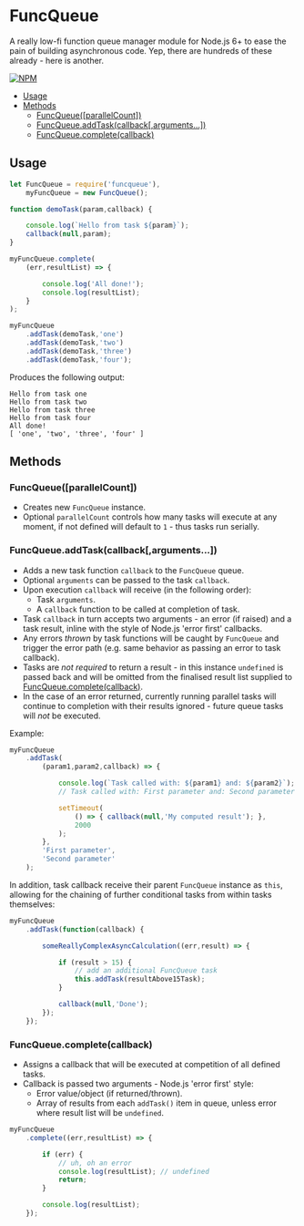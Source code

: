 # FuncQueue
A really low-fi function queue manager module for Node.js 6+ to ease the pain of building asynchronous code. Yep, there are hundreds of these already - here is another.

[![NPM](https://nodei.co/npm/funcqueue.png?downloads=true)](https://nodei.co/npm/funcqueue/)

- [Usage](#usage)
- [Methods](#methods)
	- [FuncQueue([parallelCount])](#funcqueueparallelcount)
	- [FuncQueue.addTask(callback[,arguments...])](#funcqueueaddtaskcallbackarguments)
	- [FuncQueue.complete(callback)](#funcqueuecompletecallback)

## Usage

```js
let FuncQueue = require('funcqueue'),
	myFuncQueue = new FuncQueue();

function demoTask(param,callback) {

	console.log(`Hello from task ${param}`);
	callback(null,param);
}

myFuncQueue.complete(
	(err,resultList) => {

		console.log('All done!');
		console.log(resultList);
	}
);

myFuncQueue
	.addTask(demoTask,'one')
	.addTask(demoTask,'two')
	.addTask(demoTask,'three')
	.addTask(demoTask,'four');
```

Produces the following output:

```
Hello from task one
Hello from task two
Hello from task three
Hello from task four
All done!
[ 'one', 'two', 'three', 'four' ]
```

## Methods

### FuncQueue([parallelCount])
- Creates new `FuncQueue` instance.
- Optional `parallelCount` controls how many tasks will execute at any moment, if not defined will default to `1` - thus tasks run serially.

### FuncQueue.addTask(callback[,arguments...])
- Adds a new task function `callback` to the `FuncQueue` queue.
- Optional `arguments` can be passed to the task `callback`.
- Upon execution `callback` will receive (in the following order):
	- Task `arguments`.
	- A `callback` function to be called at completion of task.
- Task `callback` in turn accepts two arguments - an error (if raised) and a task result, inline with the style of Node.js 'error first' callbacks.
- Any errors _thrown_ by task functions will be caught by `FuncQueue` and trigger the error path (e.g. same behavior as passing an error to task callback).
- Tasks are _not required_ to return a result - in this instance `undefined` is passed back and will be omitted from the finalised result list supplied to [FuncQueue.complete(callback)](#funcqueuecompletecallback).
- In the case of an error returned, currently running parallel tasks will continue to completion with their results ignored - future queue tasks will *not* be executed.

Example:

```js
myFuncQueue
	.addTask(
		(param1,param2,callback) => {

			console.log(`Task called with: ${param1} and: ${param2}`);
			// Task called with: First parameter and: Second parameter

			setTimeout(
				() => { callback(null,'My computed result'); },
				2000
			);
		},
		'First parameter',
		'Second parameter'
	);
```

In addition, task callback receive their parent `FuncQueue` instance as `this`, allowing for the chaining of further conditional tasks from within tasks themselves:

```js
myFuncQueue
	.addTask(function(callback) {

		someReallyComplexAsyncCalculation((err,result) => {

			if (result > 15) {
				// add an additional FuncQueue task
				this.addTask(resultAbove15Task);
			}

			callback(null,'Done');
		});
	});
```

### FuncQueue.complete(callback)
- Assigns a callback that will be executed at competition of all defined tasks.
- Callback is passed two arguments - Node.js 'error first' style:
	- Error value/object (if returned/thrown).
	- Array of results from each `addTask()` item in queue, unless error where result list will be `undefined`.

```js
myFuncQueue
	.complete((err,resultList) => {

		if (err) {
			// uh, oh an error
			console.log(resultList); // undefined
			return;
		}

		console.log(resultList);
	});
```
